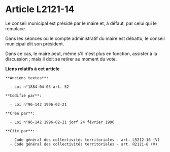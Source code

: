 # Article L2121-14

Le conseil municipal est présidé par le maire et, à défaut, par celui qui le remplace.

Dans les séances où le compte administratif du maire est débattu, le conseil municipal élit son président.

Dans ce cas, le maire peut, même s'il n'est plus en fonction, assister à la discussion ; mais il doit se retirer au moment du
vote.

**Liens relatifs à cet article**

	**Anciens textes**:

	  - Loi n°1884-04-05 art. 52

	**Codifié par**:

	  - Loi n°96-142 1996-02-21

	**Créé par**:

	  - Loi n°96-142 1996-02-21 jorf 24 février 1996

	**Cité par**:

	  - Code général des collectivités territoriales - art. L5212-16 (V)
	  - Code général des collectivités territoriales - art. R2121-8 (V)

